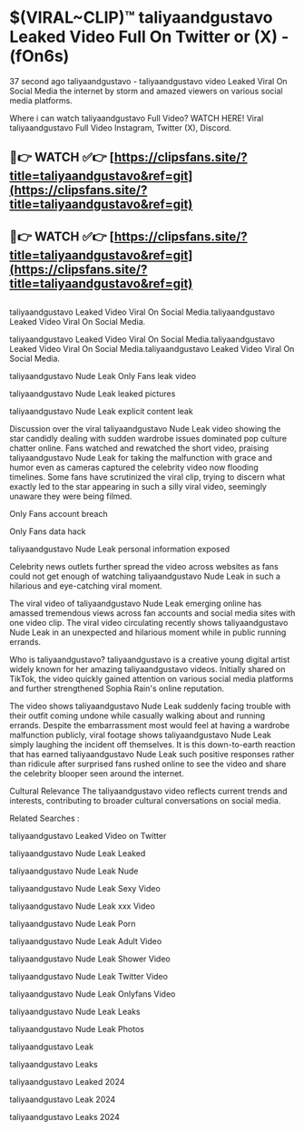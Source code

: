 # $(VIRAL~CLIP)™ taliyaandgustavo Leaked Video Full On Twitter or (X) -(fOn6s)
37 second ago taliyaandgustavo - taliyaandgustavo video Leaked Viral On Social Media the internet by storm and amazed viewers on various social media platforms.

Where i can watch taliyaandgustavo Full Video? WATCH HERE! Viral taliyaandgustavo Full Video Instagram, Twitter (X), Discord.

## 🔴👉 WATCH ✅👉 [https://clipsfans.site/?title=taliyaandgustavo&ref=git](https://clipsfans.site/?title=taliyaandgustavo&ref=git)
## 🔴👉 WATCH ✅👉 [https://clipsfans.site/?title=taliyaandgustavo&ref=git](https://clipsfans.site/?title=taliyaandgustavo&ref=git)
##
taliyaandgustavo Leaked Video Viral On Social Media.taliyaandgustavo Leaked Video Viral On Social Media.

taliyaandgustavo Leaked Video Viral On Social Media.taliyaandgustavo Leaked Video Viral On Social Media.taliyaandgustavo Leaked Video Viral On Social Media.

taliyaandgustavo Nude Leak Only Fans leak video

taliyaandgustavo Nude Leak leaked pictures

taliyaandgustavo Nude Leak explicit content leak

Discussion over the viral taliyaandgustavo Nude Leak video showing the star candidly dealing with sudden wardrobe issues dominated pop culture chatter online. Fans watched and rewatched the short video, praising taliyaandgustavo Nude Leak for taking the malfunction with grace and humor even as cameras captured the celebrity video now flooding timelines. Some fans have scrutinized the viral clip, trying to discern what exactly led to the star appearing in such a silly viral video, seemingly unaware they were being filmed.


Only Fans account breach

Only Fans data hack

taliyaandgustavo Nude Leak personal information exposed

Celebrity news outlets further spread the video across websites as fans could not get enough of watching taliyaandgustavo Nude Leak in such a hilarious and eye-catching viral moment.


The viral video of taliyaandgustavo Nude Leak emerging online has amassed tremendous views across fan accounts and social media sites with one video clip. The viral video circulating recently shows taliyaandgustavo Nude Leak in an unexpected and hilarious moment while in public running errands.


Who is taliyaandgustavo? taliyaandgustavo is a creative young digital artist widely known for her amazing taliyaandgustavo videos. Initially shared on TikTok, the video quickly gained attention on various social media platforms and further strengthened Sophia Rain's online reputation.

The video shows taliyaandgustavo Nude Leak suddenly facing trouble with their outfit coming undone while casually walking about and running errands. Despite the embarrassment most would feel at having a wardrobe malfunction publicly, viral footage shows taliyaandgustavo Nude Leak simply laughing the incident off themselves. It is this down-to-earth reaction that has earned taliyaandgustavo Nude Leak such positive responses rather than ridicule after surprised fans rushed online to see the video and share the celebrity blooper seen around the internet.

Cultural Relevance The taliyaandgustavo video reflects current trends and interests, contributing to broader cultural conversations on social media.

Related Searches :

taliyaandgustavo Leaked Video on Twitter

taliyaandgustavo Nude Leak Leaked

taliyaandgustavo Nude Leak Nude

taliyaandgustavo Nude Leak Sexy Video

taliyaandgustavo Nude Leak xxx Video

taliyaandgustavo Nude Leak Porn

taliyaandgustavo Nude Leak Adult Video

taliyaandgustavo Nude Leak Shower Video

taliyaandgustavo Nude Leak Twitter Video

taliyaandgustavo Nude Leak Onlyfans Video

taliyaandgustavo Nude Leak Leaks

taliyaandgustavo Nude Leak Photos

taliyaandgustavo Leak

taliyaandgustavo Leaks

taliyaandgustavo Leaked 2024

taliyaandgustavo Leak 2024

taliyaandgustavo Leaks 2024
